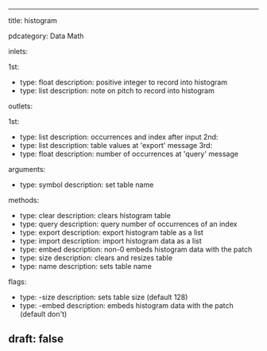 --- 


title: histogram

pdcategory: Data Math

inlets:

  1st:
  - type: float
    description: positive integer to record into histogram
  - type: list
    description: note on pitch to record into histogram

outlets:

  1st:
  - type: list
    description: occurrences and index after input
  2nd:
  - type: list
    description: table values at 'export' message
  3rd:
  - type: float
    description: number of occurrences at 'query' message

arguments:
  - type: symbol
    description: set table name

methods:
  - type: clear
    description: clears histogram table
  - type: query <float>
    description: query number of occurrences of an index
  - type: export
    description: export histogram table as a list
  - type: import <list>
    description: import histogram data as a list
  - type: embed <float>
    description: non-0 embeds histogram data with the patch
  - type: size <float>
    description: clears and resizes table
  - type: name <symbol>
    description: sets table name

flags:
  - type: -size <float>
    description: sets table size (default 128)
  - type: -embed
    description: embeds histogram data with the patch (default don't)

draft: false
---